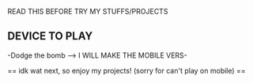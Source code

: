 READ THIS BEFORE TRY MY STUFFS/PROJECTS

##  DEVICE TO PLAY  ##
-Dodge the bomb --> I WILL MAKE THE MOBILE VERS-

== idk wat next, so enjoy my projects! (sorry for can't play on mobile) ==
